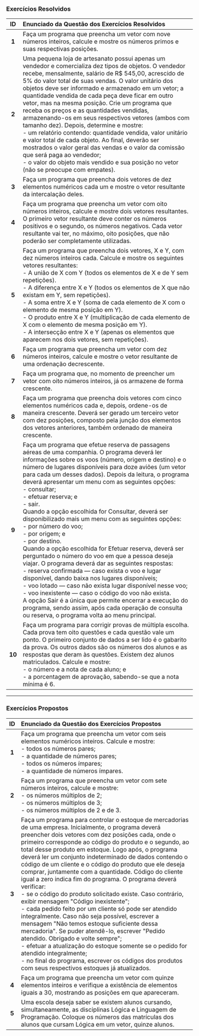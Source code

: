 ### Exercícios Resolvidos

| ID | Enunciado da Questão dos Exercícios Resolvidos |
| :---: | :--- |
| **1** | Faça um programa que preencha um vetor com nove números inteiros, calcule e mostre os números primos e suas respectivas posições. |
| **2** | Uma pequena loja de artesanato possui apenas um vendedor e comercializa dez tipos de objetos. O vendedor recebe, mensalmente, salário de R$ 545,00, acrescido de 5% do valor total de suas vendas. O valor unitário dos objetos deve ser informado e armazenado em um vetor; a quantidade vendida de cada peça deve ficar em outro vetor, mas na mesma posição. Crie um programa que receba os preços e as quantidades vendidas, armazenando-os em seus respectivos vetores (ambos com tamanho dez). Depois, determine e mostre: <br> - um relatório contendo: quantidade vendida, valor unitário e valor total de cada objeto. Ao final, deverão ser mostrados o valor geral das vendas e o valor da comissão que será paga ao vendedor; <br> - o valor do objeto mais vendido e sua posição no vetor (não se preocupe com empates). |
| **3** | Faça um programa que preencha dois vetores de dez elementos numéricos cada um e mostre o vetor resultante da intercalação deles. |
| **4** | Faça um programa que preencha um vetor com oito números inteiros, calcule e mostre dois vetores resultantes. O primeiro vetor resultante deve conter os números positivos e o segundo, os números negativos. Cada vetor resultante vai ter, no máximo, oito posições, que não poderão ser completamente utilizadas. |
| **5** | Faça um programa que preencha dois vetores, X e Y, com dez números inteiros cada. Calcule e mostre os seguintes vetores resultantes: <br> - A união de X com Y (todos os elementos de X e de Y sem repetições). <br> - A diferença entre X e Y (todos os elementos de X que não existam em Y, sem repetições). <br> - A soma entre X e Y (soma de cada elemento de X com o elemento de mesma posição em Y). <br> - O produto entre X e Y (multiplicação de cada elemento de X com o elemento de mesma posição em Y). <br> - A intersecção entre X e Y (apenas os elementos que aparecem nos dois vetores, sem repetições). |
| **6** | Faça um programa que preencha um vetor com dez números inteiros, calcule e mostre o vetor resultante de uma ordenação decrescente. |
| **7** | Faça um programa que, no momento de preencher um vetor com oito números inteiros, já os armazene de forma crescente. |
| **8** | Faça um programa que preencha dois vetores com cinco elementos numéricos cada e, depois, ordene-os de maneira crescente. Deverá ser gerado um terceiro vetor com dez posições, composto pela junção dos elementos dos vetores anteriores, também ordenado de maneira crescente. |
| **9** | Faça um programa que efetue reserva de passagens aéreas de uma companhia. O programa deverá ler informações sobre os voos (número, origem e destino) e o número de lugares disponíveis para doze aviões (um vetor para cada um desses dados). Depois da leitura, o programa deverá apresentar um menu com as seguintes opções: <br> - consultar; <br> - efetuar reserva; e <br> - sair. <br> Quando a opção escolhida for Consultar, deverá ser disponibilizado mais um menu com as seguintes opções: <br> - por número do voo; <br> - por origem; e <br> - por destino. <br> Quando a opção escolhida for Efetuar reserva, deverá ser perguntado o número do voo em que a pessoa deseja viajar. O programa deverá dar as seguintes respostas: <br> - reserva confirmada — caso exista o voo e lugar disponível, dando baixa nos lugares disponíveis; <br> - voo lotado — caso não exista lugar disponível nesse voo; <br> - voo inexistente — caso o código do voo não exista. <br> A opção Sair é a única que permite encerrar a execução do programa, sendo assim, após cada operação de consulta ou reserva, o programa volta ao menu principal. |
| **10** | Faça um programa para corrigir provas de múltipla escolha. Cada prova tem oito questões e cada questão vale um ponto. O primeiro conjunto de dados a ser lido é o gabarito da prova. Os outros dados são os números dos alunos e as respostas que deram às questões. Existem dez alunos matriculados. Calcule e mostre: <br> - o número e a nota de cada aluno; e <br> - a porcentagem de aprovação, sabendo-se que a nota mínima é 6. |

---

### Exercícios Propostos

| ID | Enunciado da Questão dos Exercícios Propostos |
| :---: | :--- |
| **1** | Faça um programa que preencha um vetor com seis elementos numéricos inteiros. Calcule e mostre: <br> - todos os números pares; <br> - a quantidade de números pares; <br> - todos os números ímpares; <br> - a quantidade de números ímpares. |
| **2** | Faça um programa que preencha um vetor com sete números inteiros, calcule e mostre: <br> - os números múltiplos de 2; <br> - os números múltiplos de 3; <br> - os números múltiplos de 2 e de 3. |
| **3** | Faça um programa para controlar o estoque de mercadorias de uma empresa. Inicialmente, o programa deverá preencher dois vetores com dez posições cada, onde o primeiro corresponde ao código do produto e o segundo, ao total desse produto em estoque. Logo após, o programa deverá ler um conjunto indeterminado de dados contendo o código de um cliente e o código do produto que ele deseja comprar, juntamente com a quantidade. Código do cliente igual a zero indica fim do programa. O programa deverá verificar: <br> - se o código do produto solicitado existe. Caso contrário, exibir mensagem "Código inexistente"; <br> - cada pedido feito por um cliente só pode ser atendido integralmente. Caso não seja possível, escrever a mensagem "Não temos estoque suficiente dessa mercadoria". Se puder atendê-lo, escrever "Pedido atendido. Obrigado e volte sempre"; <br> - efetuar a atualização do estoque somente se o pedido for atendido integralmente; <br> - no final do programa, escrever os códigos dos produtos com seus respectivos estoques já atualizados. |
| **4** | Faça um programa que preencha um vetor com quinze elementos inteiros e verifique a existência de elementos iguais a 30, mostrando as posições em que apareceram. |
| **5** | Uma escola deseja saber se existem alunos cursando, simultaneamente, as disciplinas Lógica e Linguagem de Programação. Coloque os números das matrículas dos alunos que cursam Lógica em um vetor, quinze alunos. |

